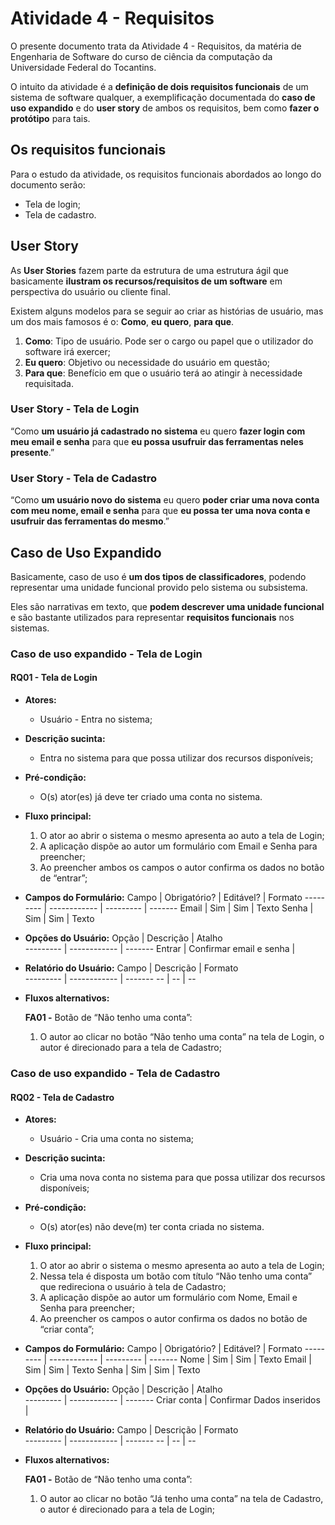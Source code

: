 # Atividade 4 - Requisitos

O presente documento trata da Atividade 4 - Requisitos, da matéria de Engenharia de Software do curso de ciência da computação da Universidade Federal do Tocantins.

O intuito da atividade é a **definição de dois requisitos funcionais** de um sistema de software qualquer, a exemplificação documentada do **caso de uso expandido** e do **user story** de ambos os requisitos, bem como **fazer o protótipo** para tais.

## Os requisitos funcionais

Para o estudo da atividade, os requisitos funcionais abordados ao longo do documento serão:
- Tela de login;
- Tela de cadastro.

## User Story

As **User Stories** fazem parte da estrutura de uma estrutura ágil que basicamente **ilustram os recursos/requisitos de um software** em perspectiva do usuário ou cliente final.

Existem alguns modelos para se seguir ao criar as histórias de usuário, mas um dos mais famosos é o: **Como**, **eu quero**, **para que**.

1. **Como**: Tipo de usuário. Pode ser o cargo ou papel que o utilizador do software irá exercer;
2. **Eu quero**: Objetivo ou necessidade do usuário em questão;
3. **Para que**: Benefício em que o usuário terá ao atingir à necessidade requisitada.

### **User Story - Tela de Login**

“Como **um usuário já cadastrado no sistema** eu quero **fazer login com meu email e senha** para que **eu possa usufruir das ferramentas neles presente**.”

### **User Story - Tela de Cadastro**

“Como **um usuário novo do sistema** eu quero **poder criar uma nova conta com meu nome, email e senha** para que **eu possa ter uma nova conta e usufruir das ferramentas do mesmo**.”

## Caso de Uso Expandido

Basicamente, caso de uso é **um dos tipos de classificadores**, podendo representar uma unidade funcional provido pelo sistema ou subsistema.

Eles são narrativas em texto, que **podem descrever uma unidade funcional** e são bastante utilizados para representar **requisitos funcionais** nos sistemas.

### **Caso de uso expandido - Tela de Login**

#### **RQ01 - Tela de Login**

- **Atores:**
    - Usuário - Entra no sistema;

- **Descrição sucinta:**
	- Entra no sistema para que possa utilizar dos recursos disponíveis;

- **Pré-condição:**
	- O(s) ator(es) já deve ter criado uma conta no sistema.

- **Fluxo principal:**
	1. O ator ao abrir o sistema o mesmo apresenta ao auto a tela de Login;
	2.  A aplicação dispõe ao autor um formulário com Email e Senha para preencher;
	3. Ao preencher ambos os campos o autor confirma os dados no botão de “entrar”;

- **Campos do Formulário:**
    Campo     | Obrigatório? | Editável? | Formato
    --------- | ------------ | --------- | -------
    Email     | Sim          | Sim       | Texto
    Senha     | Sim          | Sim       | Texto

- **Opções do Usuário:**
    Opção     | Descrição               | Atalho   
    --------- | ------------            | -------
    Entrar    | Confirmar email e senha |       

- **Relatório do Usuário:**
    Campo     | Descrição    | Formato   
    --------- | ------------ | -------
    --        | --           | --   

- **Fluxos alternativos:**

    **FA01 -** Botão de “Não tenho uma conta”:
    1. O autor ao clicar no botão “Não tenho uma conta” na tela de Login, o autor é direcionado para a tela de Cadastro;

### **Caso de uso expandido - Tela de Cadastro**

#### **RQ02 - Tela de Cadastro**

- **Atores:**
    - Usuário - Cria uma conta no sistema;

- **Descrição sucinta:**
	- Cria uma nova conta no sistema para que possa utilizar dos recursos disponíveis;

- **Pré-condição:**
	- O(s) ator(es) não deve(m) ter conta criada no sistema.

- **Fluxo principal:**
	1. O ator ao abrir o sistema o mesmo apresenta ao auto a tela de Login;
	2. Nessa tela é disposta um botão com título “Não tenho uma conta” que redireciona o usuário à tela de Cadastro;
	3. A aplicação dispõe ao autor um formulário com Nome, Email e Senha para preencher;
	4. Ao preencher os campos o autor confirma os dados no botão de “criar conta”;

- **Campos do Formulário:**
    Campo     | Obrigatório? | Editável? | Formato
    --------- | ------------ | --------- | -------
    Nome      | Sim          | Sim       | Texto
    Email     | Sim          | Sim       | Texto
    Senha     | Sim          | Sim       | Texto

- **Opções do Usuário:**
    Opção       | Descrição                 | Atalho   
    ---------   | ------------              | -------
    Criar conta | Confirmar Dados inseridos |       

- **Relatório do Usuário:**
    Campo     | Descrição    | Formato   
    --------- | ------------ | -------
    --        | --           | --      

- **Fluxos alternativos:**

    **FA01 -** Botão de “Não tenho uma conta”:
    1. O autor ao clicar no botão “Já tenho uma conta” na tela de Cadastro, o autor é direcionado para a tela de Login;